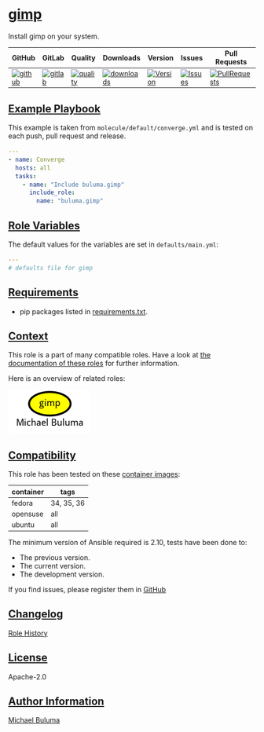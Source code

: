 # [gimp](#gimp)

Install gimp on your system.

|GitHub|GitLab|Quality|Downloads|Version|Issues|Pull Requests|
|------|------|-------|---------|-------|------|-------------|
|[![github](https://github.com/buluma/ansible-role-gimp/workflows/Ansible%20Molecule/badge.svg)](https://github.com/buluma/ansible-role-gimp/actions)|[![gitlab](https://gitlab.com/buluma/ansible-role-gimp/badges/master/pipeline.svg)](https://gitlab.com/buluma/ansible-role-gimp)|[![quality](https://img.shields.io/ansible/quality/)](https://galaxy.ansible.com/buluma/gimp)|[![downloads](https://img.shields.io/ansible/role/d/)](https://galaxy.ansible.com/buluma/gimp)|[![Version](https://img.shields.io/github/release/buluma/ansible-role-gimp.svg)](https://github.com/buluma/ansible-role-gimp/releases/)|[![Issues](https://img.shields.io/github/issues/buluma/ansible-role-gimp.svg)](https://github.com/buluma/ansible-role-gimp/issues/)|[![PullRequests](https://img.shields.io/github/issues-pr-closed-raw/buluma/ansible-role-gimp.svg)](https://github.com/buluma/ansible-role-gimp/pulls/)|

## [Example Playbook](#example-playbook)

This example is taken from `molecule/default/converge.yml` and is tested on each push, pull request and release.
```yaml
---
- name: Converge
  hosts: all
  tasks:
    - name: "Include buluma.gimp"
      include_role:
        name: "buluma.gimp"
```


## [Role Variables](#role-variables)

The default values for the variables are set in `defaults/main.yml`:
```yaml
---
# defaults file for gimp
```

## [Requirements](#requirements)

- pip packages listed in [requirements.txt](https://github.com/buluma/ansible-role-gimp/blob/main/requirements.txt).


## [Context](#context)

This role is a part of many compatible roles. Have a look at [the documentation of these roles](https://buluma.github.io/) for further information.

Here is an overview of related roles:

![dependencies](https://raw.githubusercontent.com/buluma/ansible-role-gimp/png/requirements.png "Dependencies")

## [Compatibility](#compatibility)

This role has been tested on these [container images](https://hub.docker.com/u/buluma):

|container|tags|
|---------|----|
|fedora|34, 35, 36|
|opensuse|all|
|ubuntu|all|

The minimum version of Ansible required is 2.10, tests have been done to:

- The previous version.
- The current version.
- The development version.



If you find issues, please register them in [GitHub](https://github.com/buluma/ansible-role-gimp/issues)

## [Changelog](#changelog)

[Role History](https://github.com/buluma/ansible-role-gimp/blob/master/CHANGELOG.md)

## [License](#license)

Apache-2.0

## [Author Information](#author-information)

[Michael Buluma](https://buluma.github.io/)

